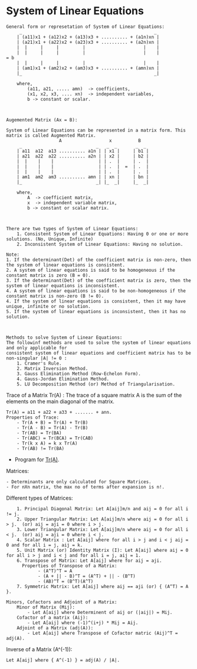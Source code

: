 # System of Linear Equations

    General form or represetation of System of Linear Equations:
         _                                                  _
        | (a11)x1 + (a12)x2 + (a13)x3 + .......... + (a1n)xn |
        | (a21)x1 + (a22)x2 + (a23)x3 + .......... + (a2n)xn |
        |  |     |     |         |                      |    |                   
        |  |     |     |         |                      |    |            = b
        |  |     |     |         |                      |    |
        | (am1)x1 + (am2)x2 + (am3)x3 + .......... + (amn)xn |
        |_                                                  _|  

        where,
            (a11, a21, ..... amn)  -> coefficients,
            (x1, x2, x3, .... xn)  -> independent variables,
            b -> constant or scalar.



    Augemented Matrix (Ax = B):

    System of Linear Equations can be represented in a matrix form. This matrix is called Augmented Matrix.
                        A                  x          B
         _                            _   _  _       _  _
        | a11  a12  a13 .......... a1n | | x1 |     | b1 |
        | a21  a22  a22 .......... a2n | | x2 |     | b2 |
        |  |    |    |                 | | .  |     | .  |
        |  |    |    |                 | | .  |  =  | .  |
        |  |    |    |                 | | .  |     | .  |
        | am1  am2  am3 .......... amn | | xn |     | bn |
        |_                            _| |_  _|     |_  _|

        where,
            A  -> coefficient matrix,
            x  -> independent variable matrix,
            b -> constant or scalar matrix.



    There are two types of System of Linear Equations:
        1. Consistent System of Linear Equations: Having 0 or one or more solutions. (No, Unique, Infinite)
        2. Inconsistent System of Linear Equations: Having no solution.

    Note:
    1. If the determinant(Det) of the coefficient matrix is non-zero, then the system of linear equations is consistent.
    2. A system of linear equations is said to be homogeneous if the constant matrix is zero (B = 0).
    3. If the determinant(Det) of the coefficient matrix is zero, then the system of linear equations is inconsistent.
    4. A system of linear equations is said to be non-homogeneous if the constant matrix is non-zero (B != 0).
    4. If the system of linear equations is consistent, then it may have unique, infinite or no solution.
    5. If the system of linear equations is inconsistent, then it has no solution.



    Methods to solve System of Linear Equations:
    The followinf methods are used to solve the system of linear equations and only applicable for 
    consistent system of linear equations and coefficient matrix has to be non-singular |A| != 0 :
        1. Cramer's Rule.
        2. Matrix Inversion Method.
        3. Gauss Elimination Method (Row-Echelon Form).
        4. Gauss-Jordan Elimination Method.
        5. LU Decomposition Method (or) Method of Triangularisation.



Trace of a Matrix Tr(A) :
    The trace of a square matrix A is the sum of the elements on the main diagonal of the matrix.
    
    Tr(A) = a11 + a22 + a33 + ....... + ann.
    Properties of Trace:
        - Tr(A + B) = Tr(A) + Tr(B)
        - Tr(A - B) = Tr(A) - Tr(B)
        - Tr(AB) = Tr(BA)
        - Tr(ABC) = Tr(BCA) = Tr(CAB)
        - Tr(k x A) = k x Tr(A)
        - Tr(AB) != Tr(BA)

- Program for [Tr(A)](Trace-Of-Matrix.py).



Matrices:

    - Determinants are only calculated for Square Matrices.
    - For nXn matrix, the max no of terms after expansion is n!.

Different types of Matrices:

        1. Principal Diagonal Matrix: Let A[aij]m/n and aij = 0 for all i != j.
        2. Upper Triangular Matrix: Let A[aij]m/n where aij = 0 for all i > j.  (or) aij = aji = 0 where i > j.
        3. Lower Triangular Matrix: Let A[aij]m/n where aij = 0 for all i < j.  (or) aij = aji = 0 where i < j.
        4. Scalar Matrix : Let A[aij] where for all i > j and i < j aij = 0 and for all i = j, aij = k.
        5. Unit Matrix (or) Identity Matrix (I): Let A[aij] where aij = 0 for all i > j and i < j and for all i = j, aij = 1.
        6. Transpose of Matrix: Let A[aij] where for aij = aji.
          Properties of Transpose of a Matrix:
                - (A^T)^T = A
                - (A + || - B)^T = (A^T) + || - (B^T)
                - (AB)^T = (B^T)(A^T)
        7. Symmetric Matrix: Let A[aij] where aij == aji (or) { (A^T) = A }. 

    Minors, Cofactors and Adjoint of a Matrix:
        Minor of Matrix (Mij):
            - Let A[aij] where Determinent of aij or (|aij|) = Mij.
        Cofactor of a matrix (Aij): 
            - Let A[aij] where (-1)^(i+j) * Mij = Aij.
        Adjoint of a Matrix (adj(A)):
            - Let A[aij] where Transpose of Cofactor matric (Aij)^T = adj(A).



Inverse of a Matrix (A^(-1)):
   
    Let A[aij] where { A^(-1) } = adj(A) / |A|.
